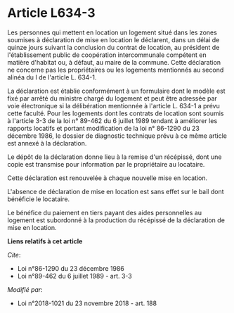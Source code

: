 # Article L634-3

Les personnes qui mettent en location un logement situé dans les zones soumises à déclaration de mise en location le
déclarent, dans un délai de quinze jours suivant la conclusion du contrat de location, au président de l'établissement public
de coopération intercommunale compétent en matière d'habitat ou, à défaut, au maire de la commune. Cette déclaration ne
concerne pas les propriétaires ou les logements mentionnés au second alinéa du I de l'article L. 634-1.

La déclaration est établie conformément à un formulaire dont le modèle est fixé par arrêté du ministre chargé du logement et
peut être adressée par voie électronique si la délibération mentionnée à l'article L. 634-1 a prévu cette faculté. Pour les
logements dont les contrats de location sont soumis à l'article 3-3 de la loi n° 89-462 du 6 juillet 1989 tendant à améliorer
les rapports locatifs et portant modification de la loi n° 86-1290 du 23 décembre 1986, le dossier de diagnostic technique
prévu à ce même article est annexé à la déclaration.

Le dépôt de la déclaration donne lieu à la remise d'un récépissé, dont une copie est transmise pour information par le
propriétaire au locataire.

Cette déclaration est renouvelée à chaque nouvelle mise en location.

L'absence de déclaration de mise en location est sans effet sur le bail dont bénéficie le locataire.

Le bénéfice du paiement en tiers payant des aides personnelles au logement est subordonné à la production du récépissé de la
déclaration de mise en location.

**Liens relatifs à cet article**

_Cite_:

  - Loi n°86-1290 du 23 décembre 1986
  - Loi n°89-462 du 6 juillet 1989 - art. 3-3

_Modifié par_:

  - Loi n°2018-1021 du 23 novembre 2018 - art. 188
